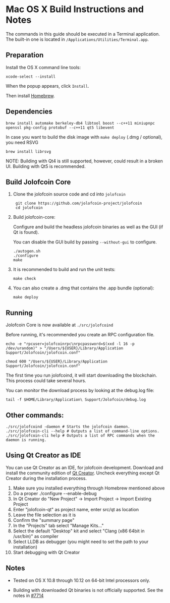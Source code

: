 Mac OS X Build Instructions and Notes
====================================
The commands in this guide should be executed in a Terminal application.
The built-in one is located in `/Applications/Utilities/Terminal.app`.

Preparation
-----------
Install the OS X command line tools:

`xcode-select --install`

When the popup appears, click `Install`.

Then install [Homebrew](http://brew.sh).

Dependencies
----------------------

    brew install automake berkeley-db4 libtool boost --c++11 miniupnpc openssl pkg-config protobuf --c++11 qt5 libevent

In case you want to build the disk image with `make deploy` (.dmg / optional), you need RSVG

    brew install librsvg

NOTE: Building with Qt4 is still supported, however, could result in a broken UI. Building with Qt5 is recommended.

Build Jolofcoin Core
------------------------

1. Clone the jolofcoin source code and cd into `jolofcoin`

        git clone https://github.com/jolofcoin-project/jolofcoin
        cd jolofcoin

2.  Build jolofcoin-core:

    Configure and build the headless jolofcoin binaries as well as the GUI (if Qt is found).

    You can disable the GUI build by passing `--without-gui` to configure.

        ./autogen.sh
        ./configure
        make

3.  It is recommended to build and run the unit tests:

        make check

4.  You can also create a .dmg that contains the .app bundle (optional):

        make deploy

Running
-------

Jolofcoin Core is now available at `./src/jolofcoind`

Before running, it's recommended you create an RPC configuration file.

    echo -e "rpcuser=jolofcoinrpc\nrpcpassword=$(xxd -l 16 -p /dev/urandom)" > "/Users/${USER}/Library/Application Support/Jolofcoin/jolofcoin.conf"

    chmod 600 "/Users/${USER}/Library/Application Support/Jolofcoin/jolofcoin.conf"

The first time you run jolofcoind, it will start downloading the blockchain. This process could take several hours.

You can monitor the download process by looking at the debug.log file:

    tail -f $HOME/Library/Application\ Support/Jolofcoin/debug.log

Other commands:
-------

    ./src/jolofcoind -daemon # Starts the jolofcoin daemon.
    ./src/jolofcoin-cli --help # Outputs a list of command-line options.
    ./src/jolofcoin-cli help # Outputs a list of RPC commands when the daemon is running.

Using Qt Creator as IDE
------------------------
You can use Qt Creator as an IDE, for jolofcoin development.
Download and install the community edition of [Qt Creator](https://www.qt.io/download/).
Uncheck everything except Qt Creator during the installation process.

1. Make sure you installed everything through Homebrew mentioned above
2. Do a proper ./configure --enable-debug
3. In Qt Creator do "New Project" -> Import Project -> Import Existing Project
4. Enter "jolofcoin-qt" as project name, enter src/qt as location
5. Leave the file selection as it is
6. Confirm the "summary page"
7. In the "Projects" tab select "Manage Kits..."
8. Select the default "Desktop" kit and select "Clang (x86 64bit in /usr/bin)" as compiler
9. Select LLDB as debugger (you might need to set the path to your installation)
10. Start debugging with Qt Creator

Notes
-----

* Tested on OS X 10.8 through 10.12 on 64-bit Intel processors only.

* Building with downloaded Qt binaries is not officially supported. See the notes in [#7714](https://github.com/bitcoin/bitcoin/issues/7714)

